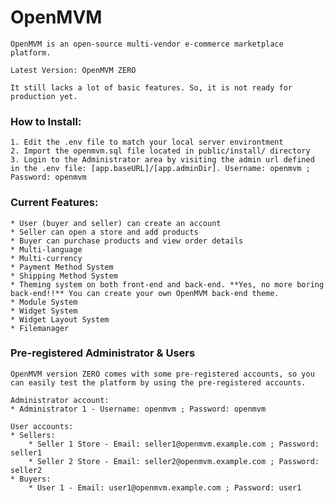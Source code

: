 # OpenMVM
	OpenMVM is an open-source multi-vendor e-commerce marketplace platform.

	Latest Version: OpenMVM ZERO

	It still lacks a lot of basic features. So, it is not ready for production yet.

### How to Install:
	1. Edit the .env file to match your local server environtment
	2. Import the openmvm.sql file located in public/install/ directory
	3. Login to the Administrator area by visiting the admin url defined in the .env file: [app.baseURL]/[app.adminDir]. Username: openmvm ; Password: openmvm

### Current Features:
	* User (buyer and seller) can create an account
	* Seller can open a store and add products
	* Buyer can purchase products and view order details
	* Multi-language
	* Multi-currency
	* Payment Method System
	* Shipping Method System
	* Theming system on both front-end and back-end. **Yes, no more boring back-end!!** You can create your own OpenMVM back-end theme.
	* Module System
	* Widget System
	* Widget Layout System
	* Filemanager

### Pre-registered Administrator & Users
	OpenMVM version ZERO comes with some pre-registered accounts, so you can easily test the platform by using the pre-registered accounts.

	Administrator account:
	* Administrator 1 - Username: openmvm ; Password: openmvm

	User accounts:
	* Sellers:
		* Seller 1 Store - Email: seller1@openmvm.example.com ; Password: seller1
		* Seller 2 Store - Email: seller2@openmvm.example.com ; Password: seller2
	* Buyers:
		* User 1 - Email: user1@openmvm.example.com ; Password: user1